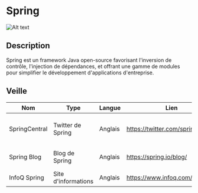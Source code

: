 # Spring
![Alt text](https://spring.io/img/spring.svg)

## Description
Spring est un framework Java open-source favorisant l'inversion de contrôle, l'injection de dépendances, et offrant une gamme de modules pour simplifier le développement d'applications d'entreprise.

## Veille

Nom | Type | Langue | Lien | Description | Tags | Note
 --- | --- | --- | --- | --- | --- | --- 
SpringCentral | Twitter de Spring | Anglais | https://twitter.com/springcentral | Actualités et astuces de l'équipe Spring | spring | 4 
Spring Blog | Blog de Spring | Anglais | https://spring.io/blog/ | Guides et actualités d'Angular | spring | 5
InfoQ Spring | Site d'informations | Anglais | https://www.infoq.com/spring/ | Actualités de Spring | spring | 4.5
